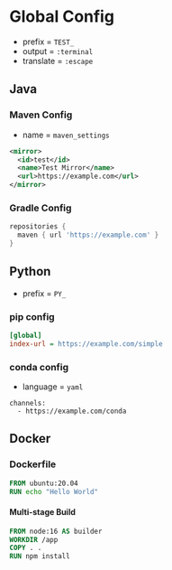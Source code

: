 # Global Config

- prefix = `TEST_`
- output = `:terminal`
- translate = `:escape`

## Java

### Maven Config

- name = `maven_settings`

```xml
<mirror>
  <id>test</id>
  <name>Test Mirror</name>
  <url>https://example.com</url>
</mirror>
```

### Gradle Config

```groovy
repositories {
  maven { url 'https://example.com' }
}
```

## Python

- prefix = `PY_`

### pip config

```ini
[global]
index-url = https://example.com/simple
```

### conda config

- language = `yaml`

```
channels:
  - https://example.com/conda
```

## Docker

### Dockerfile

```dockerfile
FROM ubuntu:20.04
RUN echo "Hello World"
```

#### Multi-stage Build

```dockerfile
FROM node:16 AS builder
WORKDIR /app
COPY . .
RUN npm install
```
